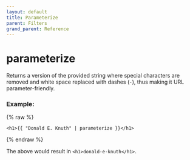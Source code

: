 ```yaml
---
layout: default
title: Parameterize
parent: Filters
grand_parent: Reference
---
```


# parameterize

Returns a version of the provided string where special characters are removed and white space replaced with dashes (`-`), thus making it URL parameter-friendly.

### Example:

{% raw %}
```liquid
<h1>{{ "Donald E. Knuth" | parameterize }}</h1>
```
{% endraw %}

The above would result in `<h1>donald-e-knuth</h1>`.
